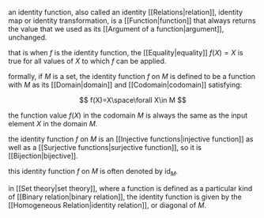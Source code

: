 an identity function, also called an identity [[Relations|relation]], identity map or identity transformation, is a [[Function|function]] that always returns the value that we used as its [[Argument of a function|argument]], unchanged.

that is when $f$ is the identity function, the [[Equality|equality]] $f(X) = X$ is true for all values of $X$ to which $f$ can be applied.

formally, if $M$ is a set, the identity function $f$ on $M$ is defined to be a function with $M$ as its [[Domain|domain]] and [[Codomain|codomain]] satisfying:

$$
f(X)=X\space\forall X\in M
$$

the function value $f(X)$ in the codomain $M$ is always the same as the input element $X$ in the domain $M$.

the identity function $f$ on $M$ is an [[Injective functions|injective function]] as well as a [[Surjective functions|surjective function]], so it is [[Bijection|bijective]].

this identity function $f$ on $M$ is often denoted by $\text{id}_{M}$.

in [[Set theory|set theory]], where a function is defined as a particular kind of [[Binary relation|binary relation]], the identity function is given by the [[Homogeneous Relation|identity relation]], or diagonal of $M$.